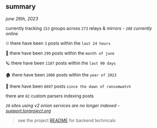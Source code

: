 
## summary
_june 26th, 2023_

currently tracking `153` groups across `273` relays & mirrors - _`108` currently online_

⏲ there have been `3` posts within the `last 24 hours`

🦈 there have been `299` posts within the `month of june`

🪐 there have been `1187` posts within the `last 90 days`

🏚 there have been `2006` posts within the `year of 2023`

🦕 there have been `6697` posts `since the dawn of ransomwatch`

there are `82` custom parsers indexing posts

_`20` sites using v2 onion services are no longer indexed - [support.torproject.org](https://support.torproject.org/onionservices/v2-deprecation/)_

> see the project [README](https://github.com/joshhighet/ransomwatch#ransomwatch--) for backend technicals
